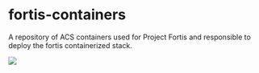 # fortis-containers
A repository of ACS containers used for Project Fortis and responsible to deploy the fortis containerized stack. 

<a href="https://azuredeploy.net/" target="_blank">
    <img src="http://azuredeploy.net/deploybutton.png"/>
</a>

